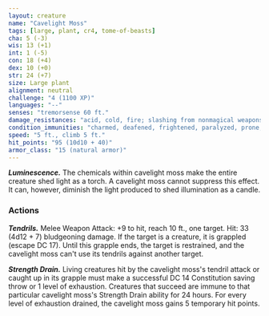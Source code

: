 ```yaml
---
layout: creature
name: "Cavelight Moss"
tags: [large, plant, cr4, tome-of-beasts]
cha: 5 (-3)
wis: 13 (+1)
int: 1 (-5)
con: 18 (+4)
dex: 10 (+0)
str: 24 (+7)
size: Large plant
alignment: neutral
challenge: "4 (1100 XP)"
languages: "--"
senses: "tremorsense 60 ft."
damage_resistances: "acid, cold, fire; slashing from nonmagical weapons"
condition_immunities: "charmed, deafened, frightened, paralyzed, prone, stunned, unconscious"
speed: "5 ft., climb 5 ft."
hit_points: "95 (10d10 + 40)"
armor_class: "15 (natural armor)"
---
```


***Luminescence.*** The chemicals within cavelight moss make the entire creature shed light as a torch. A cavelight moss cannot suppress this effect. It can, however, diminish the light produced to shed illumination as a candle.

### Actions

***Tendrils.*** Melee Weapon Attack: +9 to hit, reach 10 ft., one target. Hit: 33 (4d12 + 7) bludgeoning damage. If the target is a creature, it is grappled (escape DC 17). Until this grapple ends, the target is restrained, and the cavelight moss can't use its tendrils against another target.

***Strength Drain.*** Living creatures hit by the cavelight moss's tendril attack or caught up in its grapple must make a successful DC 14 Constitution saving throw or 1 level of exhaustion. Creatures that succeed are immune to that particular cavelight moss's Strength Drain ability for 24 hours. For every level of exhaustion drained, the cavelight moss gains 5 temporary hit points.

